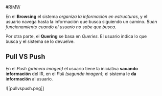 #RIMW 

En el __Browsing__ el sistema _organiza la información en estructuras_, y el usuario navega hasta la información que busca siguiendo un camino. _Buen funcionamiento cuando el usuario no sabe que busca_.

Por otra parte, el __Quering__ se basa en _Queries_. El usuario indica lo que busca y el sistema se lo devuelve.
## Pull VS Push
En el _Push (primera imagen)_ el usuario tiene la iniciativa __sacando información__ del IR, en el _Pull (segunda imagen)_; el sistema le __da información__ al usuario.

![[pullvspush.png]]

